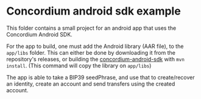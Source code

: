 # Concordium android sdk example

This folder contains a small project for an android app that uses the Concordium Android SDK.

For the app to build, one must add the Android library (AAR file), to the `app/libs` folder. This can either be done by downloading it from the repository's releases, or building the [concordium-android-sdk](../concordium-android-sdk/) with `mvn install`. (This command will copy the library on `app/libs`)

The app is able to take a BIP39 seedPhrase, and use that to create/recover an identity, create an account and send transfers using the created account.